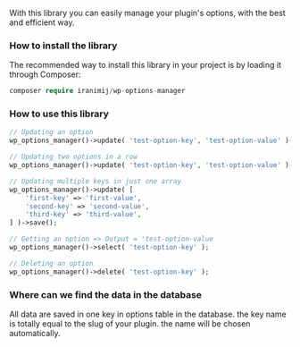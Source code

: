 With this library you can easily manage your plugin's options, with the best and efficient way.

### How to install the library
The recommended way to install this library in your project is by loading it through Composer:
```php
composer require iranimij/wp-options-manager
```

### How to use this library

```php
// Updating an option
wp_options_manager()->update( 'test-option-key', 'test-option-value' )->save();

// Updating two options in a row
wp_options_manager()->update( 'test-option-key', 'test-option-value' )->update( 'test-option-key2', 'test-option-value2' )->save();

// Updating multiple keys in just one array
wp_options_manager()->update( [
    'first-key' => 'first-value',
    'second-key' => 'second-value',
    'third-key' => 'third-value',
] )->save();

// Getting an option => Output = 'test-option-value
wp_options_manager()->select( 'test-option-key' );

// Deleting an option
wp_options_manager()->delete( 'test-option-key' );
```

### Where can we find the data in the database
All data are saved in one key in options table in the database. the key name is totally equal to the slug of your plugin.
the name will be chosen automatically.